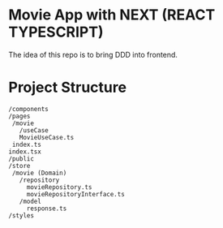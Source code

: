 # Movie App with NEXT (REACT TYPESCRIPT)

The idea of this repo is to bring DDD into frontend.

# Project Structure
 ```
 /components
 /pages
  /movie
    /useCase
    MovieUseCase.ts
  index.ts
 index.tsx 
 /public
 /store
  /movie (Domain)
    /repository
      movieRepository.ts
      movieRepositoryInterface.ts
    /model
      response.ts
 /styles
 ```
